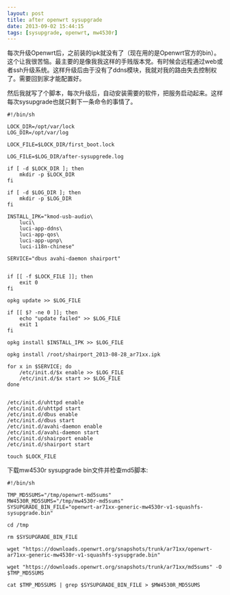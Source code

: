 ```yaml
---
layout: post
title: after openwrt sysupgrade
date: 2013-09-02 15:44:15
tags: [sysupgrade, openwrt, mw4530r]
---
```


每次升级Openwrt后，之前装的ipk就没有了（现在用的是Openwrt官方的bin）。这个让我很苦恼。最主要的是像我我这样的手贱版本党。有时候会远程通过web或者ssh升级系统。这样升级后由于没有了ddns模块，我就对我的路由失去控制权了。需要回到家才能配置好。

然后我就写了个脚本，每次升级后，自动安装需要的软件，把服务启动起来。这样每次sysupgrade也就只剩下一条命令的事情了。

<!-- more -->

```shell
#!/bin/sh

LOCK_DIR=/opt/var/lock
LOG_DIR=/opt/var/log

LOCK_FILE=$LOCK_DIR/first_boot.lock

LOG_FILE=$LOG_DIR/after-sysupgrede.log

if [ -d $LOCK_DIR ]; then
    mkdir -p $LOCK_DIR
fi

if [ -d $LOG_DIR ]; then
    mkdir -p $LOG_DIR
fi

INSTALL_IPK="kmod-usb-audio\
    luci\
    luci-app-ddns\
    luci-app-qos\
    luci-app-upnp\
    luci-i18n-chinese"

SERVICE="dbus avahi-daemon shairport"


if [[ -f $LOCK_FILE ]]; then
    exit 0
fi

opkg update >> $LOG_FILE

if [[ $? -ne 0 ]]; then
    echo "update failed" >> $LOG_FILE
    exit 1
fi

opkg install $INSTALL_IPK >> $LOG_FILE

opkg install /root/shairport_2013-08-28_ar71xx.ipk

for x in $SERVICE; do
    /etc/init.d/$x enable >> $LOG_FILE
    /etc/init.d/$x start >> $LOG_FILE
done


/etc/init.d/uhttpd enable
/etc/init.d/uhttpd start
/etc/init.d/dbus enable
/etc/init.d/dbus start
/etc/init.d/avahi-daemon enable
/etc/init.d/avahi-daemon start
/etc/init.d/shairport enable
/etc/init.d/shairport start

touch $LOCK_FILE
```

下载mw4530r sysupgrade bin文件并检查md5脚本:

```shell
#!/bin/sh

TMP_MD5SUMS="/tmp/openwrt-md5sums"
MW4530R_MD5SUMS="/tmp/mw4530r-md5sums"
SYSUPGRADE_BIN_FILE="openwrt-ar71xx-generic-mw4530r-v1-squashfs-sysupgrade.bin"

cd /tmp

rm $SYSUPGRADE_BIN_FILE

wget "https://downloads.openwrt.org/snapshots/trunk/ar71xx/openwrt-ar71xx-generic-mw4530r-v1-squashfs-sysupgrade.bin"

wget "https://downloads.openwrt.org/snapshots/trunk/ar71xx/md5sums" -O $TMP_MD5SUMS

cat $TMP_MD5SUMS | grep $SYSUPGRADE_BIN_FILE > $MW4530R_MD5SUMS
```


